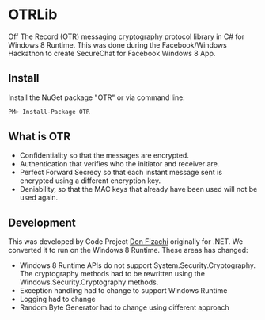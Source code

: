 # OTRLib

Off The Record (OTR) messaging cryptography protocol
library in C# for Windows 8 Runtime. This was done
during the Facebook/Windows Hackathon to create
SecureChat for Facebook Windows 8 App.

## Install

Install the NuGet package "OTR" or via command line:

```sh
PM> Install-Package OTR
```

## What is OTR

* Confidentiality so that the messages are encrypted. 
* Authentication that verifies who the initiator and
  receiver are.
* Perfect Forward Secrecy so that each instant message
  sent is encrypted using a different encryption key.
* Deniability, so that the MAC keys that already have
  been used will not be used again.

## Development

This was developed by Code Project [Don Fizachi](http://www.codeproject.com/Articles/644318/Off-The-Record-OTR-Security-Protocol) originally for .NET.
We converted it to run on the Windows 8 Runtime. These
areas has changed:

* Windows 8 Runtime APIs do not support System.Security.Cryptography.
  The cryptography methods had to be rewritten using the
  Windows.Security.Cryptography methods.
* Exception handling had to change to support Windows
  Runtime
* Logging had to change
* Random Byte Generator had to change using different
  approach
 
  
